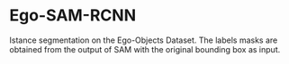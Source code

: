 # Ego-SAM-RCNN
Istance segmentation on the Ego-Objects Dataset. The labels masks are obtained from the output of SAM with the original bounding box as input.
